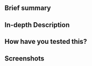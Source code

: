 <!--
     For Work In Progress Pull Requests, please use the Draft PR feature,
     see https://github.blog/2019-02-14-introducing-draft-pull-requests/ for further details.

     If you do not follow this template, the PR may be closed without review.
-->

## Brief summary

<!-- Please provide a brief summary of what your PR attempts to achieve. Include a reference to the issue this PR addresses. -->

## In-depth Description

<!--
Describe your solution in more depth.
How does it work? Why is this the best solution?
Does it solve a problem that affects multiple users or is this an edge case for your setup?
-->

## How have you tested this?

<!-- Please describe in detail with reproducible steps how you tested your changes. -->

## Screenshots

<!-- If your PR includes any changes to the web client, please include screenshots or a short video from before and after your changes. -->
